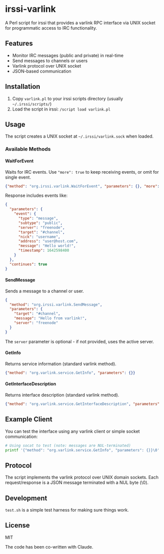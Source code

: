 # irssi-varlink

A Perl script for irssi that provides a varlink RPC interface via UNIX socket for programmatic access to IRC functionality.

## Features

- Monitor IRC messages (public and private) in real-time
- Send messages to channels or users
- Varlink protocol over UNIX socket
- JSON-based communication

## Installation

1. Copy `varlink.pl` to your irssi scripts directory (usually `~/.irssi/scripts/`)
2. Load the script in irssi: `/script load varlink.pl`

## Usage

The script creates a UNIX socket at `~/.irssi/varlink.sock` when loaded.

### Available Methods

#### WaitForEvent
Waits for IRC events. Use `"more": true` to keep receiving events, or omit for single event.

```json
{"method": "org.irssi.varlink.WaitForEvent", "parameters": {}, "more": true}
```

Response includes events like:
```json
{
  "parameters": {
    "event": {
      "type": "message",
      "subtype": "public",
      "server": "freenode",
      "target": "#channel",
      "nick": "username", 
      "address": "user@host.com",
      "message": "Hello world!",
      "timestamp": 1642598400
    }
  },
  "continues": true
}
```

#### SendMessage
Sends a message to a channel or user.

```json
{
  "method": "org.irssi.varlink.SendMessage",
  "parameters": {
    "target": "#channel",
    "message": "Hello from varlink!",
    "server": "freenode"
  }
}
```

The `server` parameter is optional - if not provided, uses the active server.

#### GetInfo
Returns service information (standard varlink method).

```json
{"method": "org.varlink.service.GetInfo", "parameters": {}}
```

#### GetInterfaceDescription
Returns interface description (standard varlink method).

```json
{"method": "org.varlink.service.GetInterfaceDescription", "parameters": {"interface": "org.irssi.varlink"}}
```

## Example Client

You can test the interface using any varlink client or simple socket communication:

```bash
# Using socat to test (note: messages are NUL-terminated)
printf '{"method": "org.varlink.service.GetInfo", "parameters": {}}\0' | socat - UNIX-CONNECT:$HOME/.irssi/varlink.sock
```

## Protocol

The script implements the varlink protocol over UNIX domain sockets. Each request/response is a JSON message terminated with a NUL byte (\0).

## Development

`test.sh` is a simple test harness for making sure things work.

## License

MIT

The code has been co-written with Claude.
